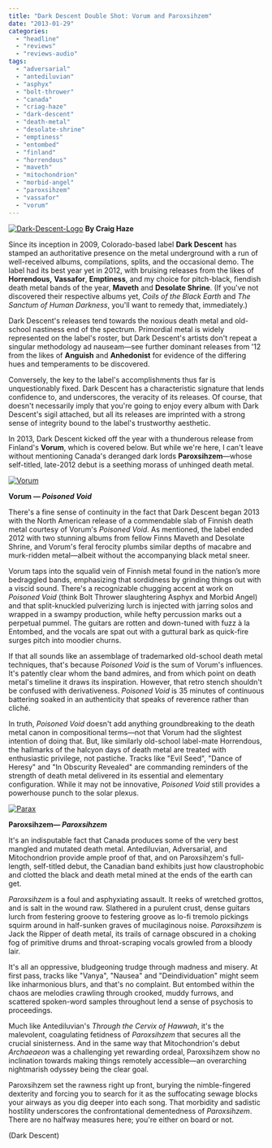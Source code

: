 ```yaml
---
title: "Dark Descent Double Shot: Vorum and Paroxsihzem"
date: "2013-01-29"
categories: 
  - "headline"
  - "reviews"
  - "reviews-audio"
tags: 
  - "adversarial"
  - "antediluvian"
  - "asphyx"
  - "bolt-thrower"
  - "canada"
  - "criag-haze"
  - "dark-descent"
  - "death-metal"
  - "desolate-shrine"
  - "emptiness"
  - "entombed"
  - "finland"
  - "horrendous"
  - "maveth"
  - "mitochondrion"
  - "morbid-angel"
  - "paroxsihzem"
  - "vassafor"
  - "vorum"
---
```


[![Dark-Descent-Logo](http://www.hellbound.ca/wp-content/uploads/2013/01/Dark-Descent-Logo-590x349.jpg)](http://www.hellbound.ca/wp-content/uploads/2013/01/Dark-Descent-Logo.jpg) **By Craig Haze**

Since its inception in 2009, Colorado-based label **Dark Descent** has stamped an authoritative presence on the metal underground with a run of well-received albums, compilations, splits, and the occasional demo. The label had its best year yet in 2012, with bruising releases from the likes of **Horrendous,** **Vassafor**, **Emptiness**, and my choice for pitch-black, fiendish death metal bands of the year, **Maveth** and **Desolate Shrine**. (If you've not discovered their respective albums yet, _Coils of the Black Earth_ and _The Sanctum of Human Darkness_, you'll want to remedy that, immediately.)

Dark Descent's releases tend towards the noxious death metal and old-school nastiness end of the spectrum. Primordial metal is widely represented on the label's roster, but Dark Descent's artists don't repeat a singular methodology ad nauseam—see further dominant releases from '12 from the likes of **Anguish** and **Anhedonist** for evidence of the differing hues and temperaments to be discovered.

Conversely, the key to the label's accomplishments thus far is unquestionably fixed. Dark Descent has a characteristic signature that lends confidence to, and underscores, the veracity of its releases. Of course, that doesn't necessarily imply that you're going to enjoy every album with Dark Descent's sigil attached, but all its releases are imprinted with a strong sense of integrity bound to the label's trustworthy aesthetic.

In 2013, Dark Descent kicked off the year with a thunderous release from Finland's **Vorum**, which is covered below. But while we're here, I can't leave without mentioning Canada's deranged dark lords **Paroxsihzem**—whose self-titled, late-2012 debut is a seething morass of unhinged death metal.

[![Vorum](http://www.hellbound.ca/wp-content/uploads/2013/01/Vorum.jpg)](http://www.hellbound.ca/wp-content/uploads/2013/01/Vorum.jpg)

**Vorum — _Poisoned Void_**

There's a fine sense of continuity in the fact that Dark Descent began 2013 with the North American release of a commendable slab of Finnish death metal courtesy of Vorum's _Poisoned Void_. As mentioned, the label ended 2012 with two stunning albums from fellow Finns Maveth and Desolate Shrine, and Vorum's feral ferocity plumbs similar depths of macabre and murk-ridden metal—albeit without the accompanying black metal sneer.

Vorum taps into the squalid vein of Finnish metal found in the nation’s more bedraggled bands, emphasizing that sordidness by grinding things out with a viscid sound. There's a recognizable chugging accent at work on _Poisoned Void_ (think Bolt Thrower slaughtering Asphyx and Morbid Angel) and that split-knuckled pulverizing lurch is injected with jarring solos and wrapped in a swampy production, while hefty percussion marks out a perpetual pummel. The guitars are rotten and down-tuned with fuzz à la Entombed, and the vocals are spat out with a guttural bark as quick-fire surges pitch into moodier churns.

If that all sounds like an assemblage of trademarked old-school death metal techniques, that's because _Poisoned Void_ is the sum of Vorum's influences. It's patently clear whom the band admires, and from which point on death metal's timeline it draws its inspiration. However, that retro stench shouldn't be confused with derivativeness. _Poisoned Void_ is 35 minutes of continuous battering soaked in an authenticity that speaks of reverence rather than cliché.

In truth, _Poisoned Void_ doesn't add anything groundbreaking to the death metal canon in compositional terms—not that Vorum had the slightest intention of doing that. But, like similarly old-school label-mate Horrendous, the hallmarks of the halcyon days of death metal are treated with enthusiastic privilege, not pastiche. Tracks like "Evil Seed", "Dance of Heresy" and "In Obscurity Revealed" are commanding reminders of the strength of death metal delivered in its essential and elementary configuration. While it may not be innovative, _Poisoned Void_ still provides a powerhouse punch to the solar plexus.

[![Parax](http://www.hellbound.ca/wp-content/uploads/2013/01/Parax.jpg)](http://www.hellbound.ca/wp-content/uploads/2013/01/Parax.jpg)

**Paroxsihzem— _Paroxsihzem_**

It's an indisputable fact that Canada produces some of the very best mangled and mutated death metal. Antediluvian, Adversarial, and Mitochondrion provide ample proof of that, and on Paroxsihzem's full-length, self-titled debut, the Canadian band exhibits just how claustrophobic and clotted the black and death metal mined at the ends of the earth can get.

_Paroxsihzem_ is a foul and asphyxiating assault. It reeks of wretched grottos, and is salt in the wound raw. Slathered in a purulent crust, dense guitars lurch from festering groove to festering groove as lo-fi tremolo pickings squirm around in half-sunken graves of mucilaginous noise. _Paroxsihzem_ is Jack the Ripper of death metal, its trails of carnage obscured in a choking fog of primitive drums and throat-scraping vocals growled from a bloody lair.

It's all an oppressive, bludgeoning trudge through madness and misery. At first pass, tracks like "Vanya", "Nausea" and "Deindividuation" might seem like inharmonious blurs, and that's no complaint. But entombed within the chaos are melodies crawling through crooked, muddy furrows, and scattered spoken-word samples throughout lend a sense of psychosis to proceedings.

Much like Antediluvian's _Through the Cervix of Hawwah_, it's the malevolent, coagulating fetidness of _Paroxsihzem_ that secures all the crucial sinisterness. And in the same way that Mitochondrion's debut _Archaeaeon_ was a challenging yet rewarding ordeal, Paroxsihzem show no inclination towards making things remotely accessible—an overarching nightmarish odyssey being the clear goal.

Paroxsihzem set the rawness right up front, burying the nimble-fingered dexterity and forcing you to search for it as the suffocating sewage blocks your airways as you dig deeper into each song. That morbidity and sadistic hostility underscores the confrontational dementedness of _Paroxsihzem_. There are no halfway measures here; you're either on board or not.

(Dark Descent)
